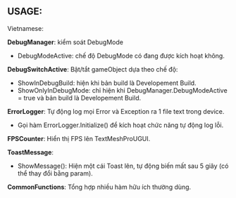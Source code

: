 
## USAGE:

Vietnamese:

**DebugManager**: kiểm soát DebugMode
- DebugModeActive: chế độ DebugMode có đang được kích hoạt không.

**DebugSwitchActive**: Bật/tắt gameObject dựa theo chế độ:
- ShowInDebugBuild: hiện khi bản build là Developement Build.
- ShowOnlyInDebugMode: chỉ hiện khi DebugManager.DebugModeActive = true và bản build là Developement Build.

**ErrorLogger**: Tự động log mọi Error và Exception ra 1 file text trong device.
- Gọi hàm ErrorLogger.Initialize() để kích hoạt chức năng tự động log lỗi.

**FPSCounter**: Hiển thị FPS lên TextMeshProUGUI.

**ToastMessage**: 
- ShowMessage(): Hiện một cái Toast lên, tự động biến mất sau 5 giây (có thể thay đổi bằng param).

**CommonFunctions**: Tổng hợp nhiều hàm hữu ích thường dùng.
